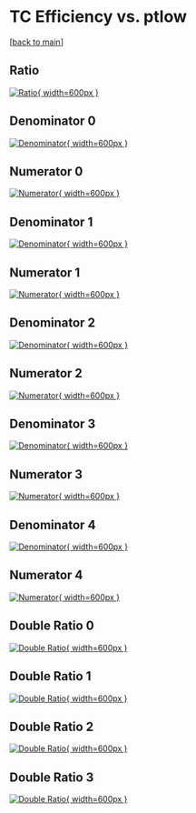 # TC Efficiency vs. ptlow

[[back to main](./)]



## Ratio

[![Ratio](../mtv/var/TC_base_0_0_eff_ptlow.png){ width=600px }](../mtv/var/TC_base_0_0_eff_ptlow.pdf)

## Denominator 0

[![Denominator](../mtv/den/TC_base_0_0_eff_ptlow_den0.png){ width=600px }](../mtv/den/TC_base_0_0_eff_ptlow_den0.pdf)

## Numerator 0

[![Numerator](../mtv/num/TC_base_0_0_eff_ptlow_num0.png){ width=600px }](../mtv/num/TC_base_0_0_eff_ptlow_num0.pdf)

## Denominator 1

[![Denominator](../mtv/den/TC_base_0_0_eff_ptlow_den1.png){ width=600px }](../mtv/den/TC_base_0_0_eff_ptlow_den1.pdf)

## Numerator 1

[![Numerator](../mtv/num/TC_base_0_0_eff_ptlow_num1.png){ width=600px }](../mtv/num/TC_base_0_0_eff_ptlow_num1.pdf)

## Denominator 2

[![Denominator](../mtv/den/TC_base_0_0_eff_ptlow_den2.png){ width=600px }](../mtv/den/TC_base_0_0_eff_ptlow_den2.pdf)

## Numerator 2

[![Numerator](../mtv/num/TC_base_0_0_eff_ptlow_num2.png){ width=600px }](../mtv/num/TC_base_0_0_eff_ptlow_num2.pdf)

## Denominator 3

[![Denominator](../mtv/den/TC_base_0_0_eff_ptlow_den3.png){ width=600px }](../mtv/den/TC_base_0_0_eff_ptlow_den3.pdf)

## Numerator 3

[![Numerator](../mtv/num/TC_base_0_0_eff_ptlow_num3.png){ width=600px }](../mtv/num/TC_base_0_0_eff_ptlow_num3.pdf)

## Denominator 4

[![Denominator](../mtv/den/TC_base_0_0_eff_ptlow_den4.png){ width=600px }](../mtv/den/TC_base_0_0_eff_ptlow_den4.pdf)

## Numerator 4

[![Numerator](../mtv/num/TC_base_0_0_eff_ptlow_num4.png){ width=600px }](../mtv/num/TC_base_0_0_eff_ptlow_num4.pdf)

## Double Ratio 0

[![Double Ratio](../mtv/ratio/TC_base_0_0_eff_ptlow_ratio0.png){ width=600px }](../mtv/ratio/TC_base_0_0_eff_ptlow_ratio0.pdf)

## Double Ratio 1

[![Double Ratio](../mtv/ratio/TC_base_0_0_eff_ptlow_ratio1.png){ width=600px }](../mtv/ratio/TC_base_0_0_eff_ptlow_ratio1.pdf)

## Double Ratio 2

[![Double Ratio](../mtv/ratio/TC_base_0_0_eff_ptlow_ratio2.png){ width=600px }](../mtv/ratio/TC_base_0_0_eff_ptlow_ratio2.pdf)

## Double Ratio 3

[![Double Ratio](../mtv/ratio/TC_base_0_0_eff_ptlow_ratio3.png){ width=600px }](../mtv/ratio/TC_base_0_0_eff_ptlow_ratio3.pdf)

